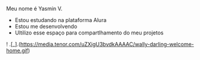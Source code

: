 
Meu nome é Yasmin V.

- Estou estudando na plataforma Alura
- Estou me desenvolvendo  
- Ultilizo esse espaço para compartlhamento do meu projetos 

! .[_].(https://media.tenor.com/uZXigU3bvdkAAAAC/wally-darling-welcome-home.gif)
